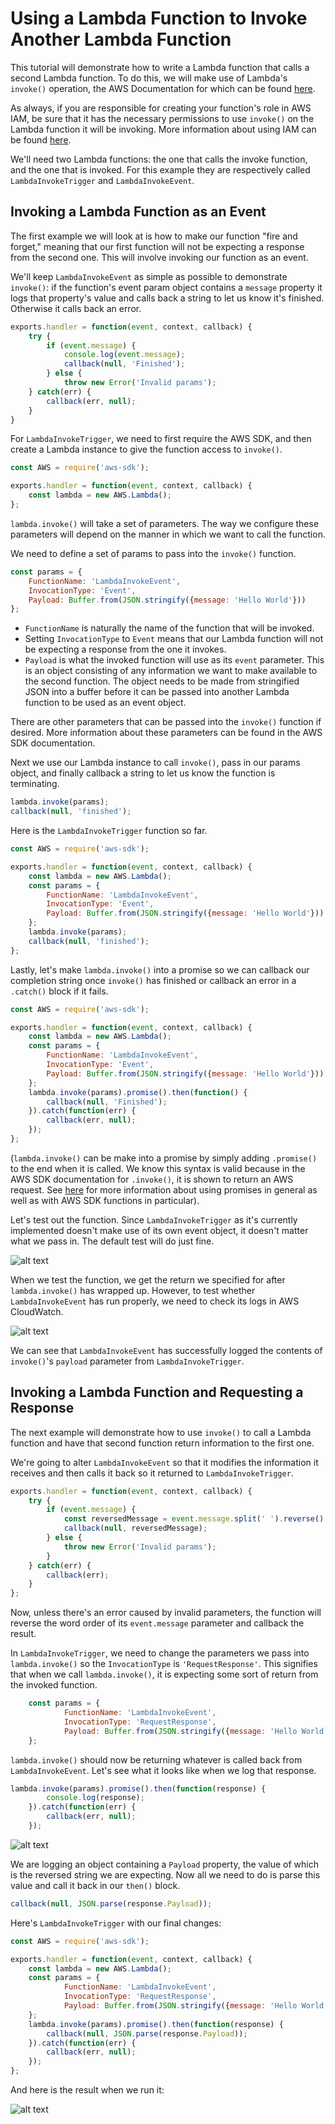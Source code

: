 # Using a Lambda Function to Invoke Another Lambda Function

This tutorial will demonstrate how to write a Lambda function that calls a second Lambda function. To do this, we will make use of Lambda's `invoke()` operation, the AWS Documentation for which can be found [here](https://docs.aws.amazon.com/AWSJavaScriptSDK/latest/AWS/Lambda.html#invoke-property).

As always, if you are responsible for creating your function's role in AWS IAM, be sure that it has the necessary permissions to use `invoke()` on the Lambda function it will be invoking. More information about using IAM can be found [here](../../introduction-to-aws/iam/iam.md).

We'll need two Lambda functions: the one that calls the invoke function, and the one that is invoked. For this example they are respectively called `LambdaInvokeTrigger` and `LambdaInvokeEvent`.

## Invoking a Lambda Function as an Event

The first example we will look at is how to make our function "fire and forget," meaning that our first function will not be expecting a response from the second one. This will involve invoking our function as an event.

 We'll keep `LambdaInvokeEvent` as simple as possible to demonstrate `invoke()`: if the function's event param object contains a `message` property it logs that property's value and calls back a string to let us know it's finished. Otherwise it calls back an error.

```javascript
exports.handler = function(event, context, callback) {
	try {
		if (event.message) {
			console.log(event.message);
			callback(null, 'Finished');
		} else {
			throw new Error('Invalid params');
	} catch(err) {
		callback(err, null);
	}
}
```

For `LambdaInvokeTrigger`, we need to first require the AWS SDK, and then create a Lambda instance to give the function access to `invoke()`.

```javascript
const AWS = require('aws-sdk');

exports.handler = function(event, context, callback) {
    const lambda = new AWS.Lambda();
};
```

`lambda.invoke()` will take a set of parameters. The way we configure these parameters will depend on the manner in which we want to call the function.

We need to define a set of params to pass into the `invoke()` function.

```javascript
const params = {
    FunctionName: 'LambdaInvokeEvent',
    InvocationType: 'Event',
    Payload: Buffer.from(JSON.stringify({message: 'Hello World'}))
};
```

* `FunctionName` is naturally the name of the function that will be invoked.
* Setting `InvocationType` to `Event` means that our Lambda function will not be expecting a response from the one it invokes.
* `Payload` is what the invoked function will use as its `event` parameter. This is an object consisting of any information we want to make available to the second function. The object needs to be made from stringified JSON into a buffer before it can be passed into another Lambda function to be used as an event object.

There are other parameters that can be passed into the `invoke()` function if desired. More information about these parameters can be found in the AWS SDK documentation.

Next we use our Lambda instance to call `invoke()`, pass in our params object, and finally callback a string to let us know the function is terminating.

```javascript
lambda.invoke(params);
callback(null, 'finished');
```

Here is the `LambdaInvokeTrigger` function so far.

```javascript
const AWS = require('aws-sdk');

exports.handler = function(event, context, callback) {
    const lambda = new AWS.Lambda();
    const params = {
        FunctionName: 'LambdaInvokeEvent',
        InvocationType: 'Event',
	    Payload: Buffer.from(JSON.stringify({message: 'Hello World'}))
    };
    lambda.invoke(params);
    callback(null, 'finished');
};
```

Lastly, let's make `lambda.invoke()` into a promise so we can callback our completion string once `invoke()` has finished or callback an error in a `.catch()` block if it fails.

```javascript
const AWS = require('aws-sdk');

exports.handler = function(event, context, callback) {
    const lambda = new AWS.Lambda();
	const params = {
		FunctionName: 'LambdaInvokeEvent',
		InvocationType: 'Event',
		Payload: Buffer.from(JSON.stringify({message: 'Hello World'}))
	};
    lambda.invoke(params).promise().then(function() {
		callback(null, 'Finished');
	}).catch(function(err) {
		callback(err, null);
	});
};
```

(`lambda.invoke()` can be make into a promise by simply adding `.promise()` to the end when it is called. We know this syntax is valid because in the AWS SDK documentation for `.invoke()`, it is shown to return an AWS request. See [here](../../../languages/javascript-promises/javascript-promises.md) for more information about using promises in general as well as with AWS SDK functions in particular).

Let's test out the function. Since `LambdaInvokeTrigger` as it's currently implemented doesn't make use of its own event object, it doesn't matter what we pass in. The default test will do just fine.

![alt text](images/1.png)

When we test the function, we get the return we specified for after `lambda.invoke()` has wrapped up. However, to test whether `LambdaInvokeEvent` has run properly, we need to check its logs in AWS CloudWatch.

![alt text](images/2.png)

We can see that `LambdaInvokeEvent` has successfully logged the contents of `invoke()`'s `payload` parameter from `LambdaInvokeTrigger`.

## Invoking a Lambda Function and Requesting a Response

The next example will demonstrate how to use `invoke()` to call a Lambda function and have that second function return information to the first one.

We're going to alter `LambdaInvokeEvent` so that it modifies the information it receives and then calls it back so it returned to `LambdaInvokeTrigger`.

```javascript
exports.handler = function(event, context, callback) {
    try {
        if (event.message) {
            const reversedMessage = event.message.split(' ').reverse().join(' ');
            callback(null, reversedMessage);
        } else {
            throw new Error('Invalid params');
        }
    } catch(err) {
        callback(err);
    }
};
```

Now, unless there's an error caused by invalid parameters, the function will reverse the word order of its `event.message` parameter and callback the result.

In `LambdaInvokeTrigger`, we need to change the parameters we pass into `lambda.invoke()` so the `InvocationType` is `'RequestResponse'`. This signifies that when we call `lambda.invoke()`, it is expecting some sort of return from the invoked function.

```javascript
    const params = {
            FunctionName: 'LambdaInvokeEvent',
            InvocationType: 'RequestResponse',
    	    Payload: Buffer.from(JSON.stringify({message: 'Hello World'}))
    };
```

`lambda.invoke()` should now be returning whatever is called back from `LambdaInvokeEvent`. Let's see what it looks like when we log that response.

```javascript
lambda.invoke(params).promise().then(function(response) {
        console.log(response);
    }).catch(function(err) {
        callback(err, null);
    });
```

![alt text](images/3.png)

We are logging an object containing a `Payload` property, the value of which is the reversed string we are expecting. Now all we need to do is parse this value and call it back in our `then()` block.

```javascript
callback(null, JSON.parse(response.Payload));
```

Here's `LambdaInvokeTrigger` with our final changes:

```javascript
const AWS = require('aws-sdk');

exports.handler = function(event, context, callback) {
    const lambda = new AWS.Lambda();
    const params = {
            FunctionName: 'LambdaInvokeEvent',
            InvocationType: 'RequestResponse',
    	    Payload: Buffer.from(JSON.stringify({message: 'Hello World'}))
    };
    lambda.invoke(params).promise().then(function(response) {
        callback(null, JSON.parse(response.Payload));
    }).catch(function(err) {
        callback(err, null);
    });
};
```

And here is the result when we run it:

![alt text](images/4.png)
